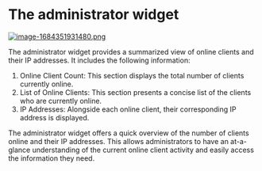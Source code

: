 # The administrator widget

[![image-1684351931480.png](https://doc.puq.info/uploads/images/gallery/2023-05/scaled-1680-/image-1684351931480.png)](https://doc.puq.info/uploads/images/gallery/2023-05/image-1684351931480.png)

The administrator widget provides a summarized view of online clients and their IP addresses. It includes the following information:

1. Online Client Count: This section displays the total number of clients currently online.
2. List of Online Clients: This section presents a concise list of the clients who are currently online.
3. IP Addresses: Alongside each online client, their corresponding IP address is displayed.

The administrator widget offers a quick overview of the number of clients online and their IP addresses. This allows administrators to have an at-a-glance understanding of the current online client activity and easily access the information they need.